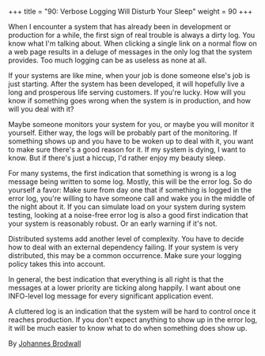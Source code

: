 +++
title = "90: Verbose Logging Will Disturb Your Sleep"
weight = 90
+++

When I encounter a system that has already been in development or production for a while, the first sign of real trouble is always a dirty log. You know what I'm talking about. When clicking a single link on a normal flow on a web page results in a deluge of messages in the only log that the system provides. Too much logging can be as useless as none at all.

If your systems are like mine, when your job is done someone else's job is just starting. After the system has been developed, it will hopefully live a long and prosperous life serving customers. If you're lucky. How will you know if something goes wrong when the system is in production, and how will you deal with it?

Maybe someone monitors your system for you, or maybe you will monitor it yourself. Either way, the logs will be probably part of the monitoring. If something shows up and you have to be woken up to deal with it, you want to make sure there's a good reason for it. If my system is dying, I want to know. But if there's just a hiccup, I'd rather enjoy my beauty sleep.

For many systems, the first indication that something is wrong is a log message being written to some log. Mostly, this will be the error log. So do yourself a favor: Make sure from day one that if something is logged in the error log, you're willing to have someone call and wake you in the middle of the night about it. If you can simulate load on your system during system testing, looking at a noise-free error log is also a good first indication that your system is reasonably robust. Or an early warning if it's not.

Distributed systems add another level of complexity. You have to decide how to deal with an external dependency failing. If your system is very distributed, this may be a common occurrence. Make sure your logging policy takes this into account.

In general, the best indication that everything is all right is that the messages at a lower priority are ticking along happily. I want about one INFO-level log message for every significant application event.

A cluttered log is an indication that the system will be hard to control once it reaches production. If you don't expect anything to show up in the error log, it will be much easier to know what to do when something does show up.

By [Johannes Brodwall](http://programmer.97things.oreilly.com/wiki/index.php/Johannes_Brodwall)